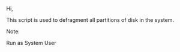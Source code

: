 Hi,

This script is used to defragment all partitions of disk in the system.

Note: 

Run as System User

